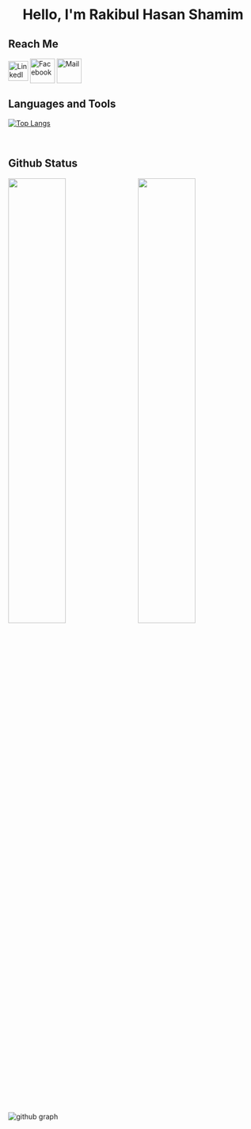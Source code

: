 #  <h1 align="center">Hello, I'm Rakibul Hasan Shamim<br>

 ## Reach Me

<p align="center">
<p>
<a href="https://www.linkedin.com/in/rkblshamim" target="blank"><img align="center" src="https://www.svgrepo.com/show/299433/linkedin.svg" alt="LinkedIn" height="40" width="40" /></a>  
<a href="https://www.facebook.com/rkblshamim" target="blank"><img align="center" src="https://www.svgrepo.com/show/404674/facebook-social-media-chat-talk-conversation-internet.svg" alt="Facebook" height="50" width="50" /></a>
 <a href="mailto:rkblshamim@gmail.com" target="blank"><img align="center" src="https://www.svgrepo.com/show/224195/mail-email.svg" alt="Mail" height="50" width="50" /></a>
</p>
 
 
 
 
## Languages and Tools

[![Top Langs](https://github-readme-stats.vercel.app/api/top-langs/?username=rakibulshamim&theme=react)](https://github.com/rakibulshamim/github-readme-stats)
 
 <br>
 

## Github Status

<img  src="https://github-readme-stats.vercel.app/api?username=rakibulshamim&count_private=true&show_icons=true&hide_border=true&theme=react" width="48%" align="right" >
<img  src="https://github-readme-streak-stats.herokuapp.com/?user=rakibulshamim&theme=react" width="48%" >


![github graph](https://activity-graph.herokuapp.com/graph?username=rakibulshamim&theme=react-dark)

